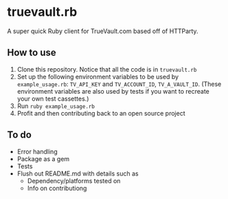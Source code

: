 truevault.rb
============

A super quick Ruby client for TrueVault.com based off of HTTParty.

How to use
----------
1. Clone this repository. Notice that all the code is in `truevault.rb`
2. Set up the following environment variables to be used by `example_usage.rb`: `TV_API_KEY` and `TV_ACCOUNT_ID`, `TV_A_VAULT_ID`. (These environment variables are also used by tests if you want to recreate your own test cassettes.)
3. Run `ruby example_usage.rb`
4. Profit and then contributing back to an open source project

To do
-----
* Error handling
* Package as a gem
* Tests
* Flush out README.md with details such as
	* Dependency/platforms tested on
	* Info on contributiong